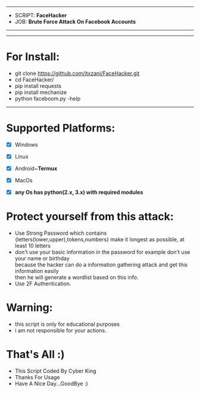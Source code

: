 ***
  - SCRIPT: **FaceHacker**
  -    JOB: **Brute Force Attack On Facebook Accounts**
***


***

# For Install:

 - git clone https://github.com/itxzani/FaceHacker.git
 - cd FaceHacker/
 - pip install requests
 - pip install mechanize
 - python faceboom.py -help
***

# Supported Platforms:
- [x] Windows
- [x] Linux
- [x] Android~**Termux**
- [x] MacOs
- [x] **any Os has python(2.x, 3.x) with required modules**


# Protect yourself from this attack:
  * Use Strong Password which contains {letters(lower,upper),tokens,numbers} make it longest as possible, at least 10 letters
  * don't use your basic information in the password for example don't use your name or birthday\
        because the hacker can do a information gathering attack and get this information easily\
        then he will generate a wordlist based on this info.
  * Use 2F Authentication.
  
# Warning:
  * this script is only for educational purposes
  * i am not responsible for your actions.

# That's All :)
   * This Script Coded By Cyber King
   * Thanks For Usage
   * Have A Nice Day...GoodBye :)
